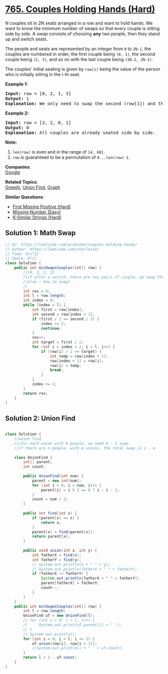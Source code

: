 # [765. Couples Holding Hands (Hard)](https://leetcode.com/problems/couples-holding-hands/)

<p>
N couples sit in 2N seats arranged in a row and want to hold hands.  We want to know the minimum number of swaps so that every couple is sitting side by side.  A <i>swap</i> consists of choosing <b>any</b> two people, then they stand up and switch seats. 
</p><p>
The people and seats are represented by an integer from <code>0</code> to <code>2N-1</code>, the couples are numbered in order, the first couple being <code>(0, 1)</code>, the second couple being <code>(2, 3)</code>, and so on with the last couple being <code>(2N-2, 2N-1)</code>.
</p><p>
The couples' initial seating is given by <code>row[i]</code> being the value of the person who is initially sitting in the i-th seat.

</p><p><b>Example 1:</b><br></p><pre><b>Input:</b> row = [0, 2, 1, 3]
<b>Output:</b> 1
<b>Explanation:</b> We only need to swap the second (row[1]) and third (row[2]) person.
</pre><p></p>

<p><b>Example 2:</b><br></p><pre><b>Input:</b> row = [3, 2, 0, 1]
<b>Output:</b> 0
<b>Explanation:</b> All couples are already seated side by side.
</pre><p></p>

<p>
<b>Note:</b>
</p><ol> 
<li> <code>len(row)</code> is even and in the range of <code>[4, 60]</code>.</li>
<li> <code>row</code> is guaranteed to be a permutation of <code>0...len(row)-1</code>.</li>
</ol>

**Companies**:  
[Google](https://leetcode.com/company/google)

**Related Topics**:  
[Greedy](https://leetcode.com/tag/greedy/), [Union Find](https://leetcode.com/tag/union-find/), [Graph](https://leetcode.com/tag/graph/)

**Similar Questions**:
* [First Missing Positive (Hard)](https://leetcode.com/problems/first-missing-positive/)
* [Missing Number (Easy)](https://leetcode.com/problems/missing-number/)
* [K-Similar Strings (Hard)](https://leetcode.com/problems/k-similar-strings/)

## Solution 1: Math Swap

```java
// OJ: https://leetcode.com/problems/couples-holding-hands/
// Author: https://leetcode.com/charlesna/
// Time: O(n^2)
// Space: O(1)
class Solution {
    public int minSwapsCouples(int[] row) {
        //[0, 2, 1, 3]
        //if after a switch, there are two pairs of couple, we swap their positions.
        //else : how to swap? 
        //
        int res = 0;
        int l = row.length;
        int index = 0;
        while (index < l) {
            int first = row[index];
            int second = row[index + 1];
            if (first / 2 == second / 2) {
                index += 2;
                continue;
            }
            res++;
            int target = first / 2;
            for (int i = index + 2; i < l; i++) {
                if (row[i] / 2 == target) {
                    int temp = row[index + 1];
                    row[index + 1] = row[i];
                    row[i] = temp;
                    break;
                }
            }
            index += 2;
        }
        return res;
    }
}

```

## Solution 2: Union Find

```java

class Solution {
    //union find
    ///for each union with k people, we need k - 1 swap.
    //if there are n people, with m unions, the total swap is n - m
    
    class UnionFind {
        int[] parent;
        int count;
        
        public UnionFind(int num) {
            parent = new int[num];
            for (int i = 0; i < num; i++) {
                parent[i] = i % 2 == 0 ? i : i - 1;
            }
            count = num / 2;
        }
        
        public int find(int x) {
            if (parent[x] == x) {
                return x;
            }
            parent[x] = find(parent[x]);
            return parent[x];
        }
        
        public void union(int x, int y) {
            int fatherX = find(x);
            int fatherY = find(y);
            // System.out.println(x + " " + y);
            // System.out.println(fatherX + " " + fatherY);
            if (fatherX != fatherY) {
                System.out.println(fatherX + " " + fatherY);
                parent[fatherX] = fatherY;
                count--;
            }
        }
    }
    public int minSwapsCouples(int[] row) {
        int l = row.length;
        UnionFind uf = new UnionFind(l);
        // for (int i = 0; i < l; i++) {
        //     System.out.print(uf.parent[i] + " ");
        // }
        // System.out.println();
        for (int i = 0; i < l; i += 2) {
            uf.union(row[i], row[i + 1]);
            //System.out.println(i + " " + uf.count);
        }
        return l / 2 - uf.count;
    }
}
```